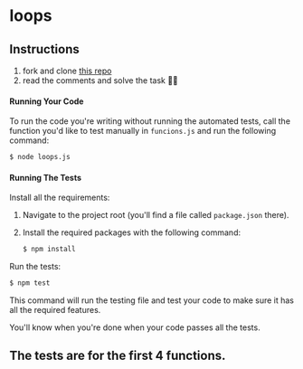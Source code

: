 # loops

## Instructions

1. fork and clone [this repo](https://github.com/JoinCODED/TASK-loops/)
2. read the comments and solve the task  👏🏼

#### Running Your Code

To run the code you're writing without running the automated tests, call the function you'd like to test manually in `funcions.js` and run the following command:

```bash
$ node loops.js
```

#### Running The Tests

Install all the requirements:

1. Navigate to the project root (you'll find a file called `package.json` there).
2. Install the required packages with the following command:

   ```bash
   $ npm install
   ```

Run the tests:

```bash
$ npm test
```

This command will run the testing file and test your code to make sure it has all the required features.

You'll know when you're done when your code passes all the tests.


## The tests are for the first 4 functions.
